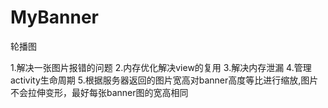 # MyBanner
轮播图

1.解决一张图片报错的问题
2.内存优化解决view的复用
3.解决内存泄漏
4.管理activity生命周期
5.根据服务器返回的图片宽高对banner高度等比进行缩放,图片不会拉伸变形，最好每张banner图的宽高相同